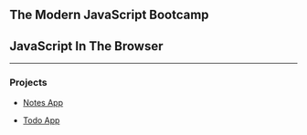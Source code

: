 ## The Modern JavaScript Bootcamp

## JavaScript In The Browser
-----------------------------
### Projects

* [Notes App](http://fetian-notes.surge.sh/)

* [Todo App](http://fetian-todo.surge.sh/)


